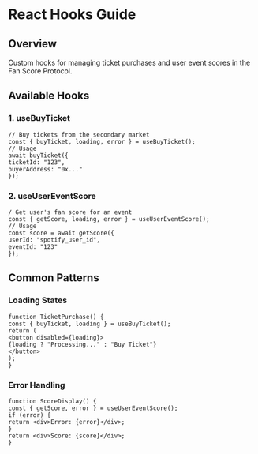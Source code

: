 # React Hooks Guide

## Overview
Custom hooks for managing ticket purchases and user event scores in the Fan Score Protocol.

## Available Hooks

### 1. useBuyTicket
```
// Buy tickets from the secondary market
const { buyTicket, loading, error } = useBuyTicket();
// Usage
await buyTicket({
ticketId: "123",
buyerAddress: "0x..."
});
```
### 2. useUserEventScore
```
/ Get user's fan score for an event
const { getScore, loading, error } = useUserEventScore();
// Usage
const score = await getScore({
userId: "spotify_user_id",
eventId: "123"
});
```

## Common Patterns

### Loading States
```
function TicketPurchase() {
const { buyTicket, loading } = useBuyTicket();
return (
<button disabled={loading}>
{loading ? "Processing..." : "Buy Ticket"}
</button>
);
}
``` 
### Error Handling
```
function ScoreDisplay() {
const { getScore, error } = useUserEventScore();
if (error) {
return <div>Error: {error}</div>;
}
return <div>Score: {score}</div>;
}
```
